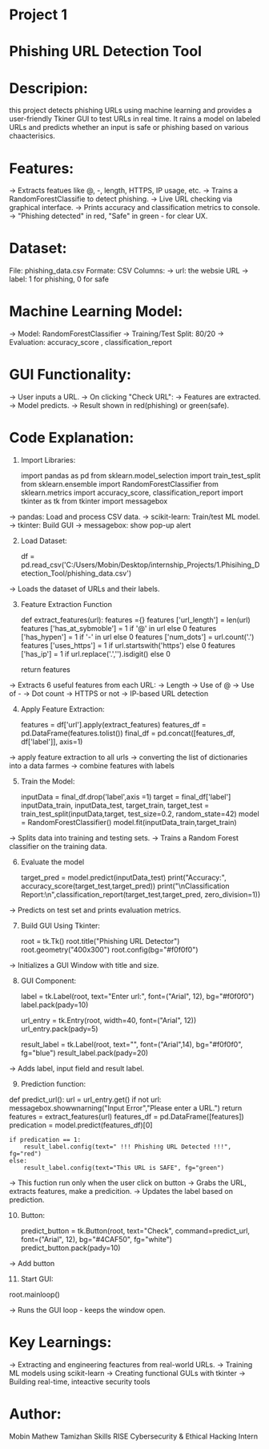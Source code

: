 # Project 1
# Phishing URL Detection Tool

# Descripion:

this project detects phishing URLs using machine learning and provides a user-friendly Tkiner GUI to test URLs in real time. It rains a model on labeled URLs and predicts whether an input is safe or phishing based on various chaacterisics.

# Features:
-> Extracts featues like @, -, length, HTTPS, IP usage, etc.
-> Trains a RandomForestClassifie to detect phishing.
-> Live URL checking via graphical interface.
-> Prints accuracy and classification metrics to console.
-> "Phishing detected" in red, "Safe" in green - for clear UX.

# Dataset:
File: phishing_data.csv
Formate: CSV
Columns:
  -> url: the websie URL
  -> label: 1 for phishing, 0 for safe

# Machine Learning Model:
 -> Model: RandomForestClassifier
 -> Training/Test Split: 80/20
 -> Evaluation: accuracy_score , classification_report

# GUI Functionality:
 -> User inputs a URL.
 -> On clicking "Check URL":
    -> Features are extracted.
    -> Model predicts.
    -> Result shown in red(phishing) or green(safe).

# Code Explanation:

 1. Import Libraries:
    
    import pandas as pd
    from sklearn.model_selection import train_test_split
    from sklearn.ensemble import RandomForestClassifier
    from sklearn.metrics import accuracy_score, classification_report
    import tkinter as tk
    from tkinter import messagebox
  
  -> pandas: Load and process CSV data.
  -> scikit-learn: Train/test ML model.
  -> tkinter: Build GUI
  -> messagebox: show pop-up alert

2. Load Dataset:
   
   df = pd.read_csv('C:/Users/Mobin/Desktop/internship_Projects/1.Phisihing_Detection_Tool/phishing_data.csv')

 -> Loads the dataset of URLs and their labels.

 3. Feature Extraction Function

    def extract_features(url):
    features ={}
    features ['url_length'] = len(url)
    features ['has_at_sybmoble'] = 1 if '@' in url else 0
    features ['has_hypen'] = 1 if '-' in url else 0
    features ['num_dots'] = url.count('.')
    features ['uses_https'] = 1 if url.startswith('https') else 0
    features ['has_ip'] = 1 if url.replace('.','').isdigit() else 0
    
    return features
  
  -> Extracts 6 useful features from each URL:
     -> Length
     -> Use of @
     -> Use of -
     -> Dot count
     -> HTTPS or not
     -> IP-based URL detection

4. Apply Feature Extraction:

   features = df['url'].apply(extract_features)
   features_df = pd.DataFrame(features.tolist()) 
   final_df = pd.concat([features_df, df['label']], axis=1)
   
 -> apply feature extraction to all urls
 -> converting the list of dictionaries into a data farmes
 -> combine features with labels

5. Train the Model:
  
   inputData = final_df.drop('label',axis =1)
   target = final_df['label']
   inputData_train, inputData_test, target_train, target_test = train_test_split(inputData,target, test_size=0.2, random_state=42)
   model = RandomForestClassifier()
   model.fit(inputData_train,target_train)

 -> Splits data into training and testing sets.
 -> Trains a Random Forest classifier on the training data.

6. Evaluate the model
   
   target_pred = model.predict(inputData_test)
   print("Accuracy:", accuracy_score(target_test,target_pred))
   print("\nClassification Report:\n",classification_report(target_test,target_pred, zero_division=1))

 -> Predicts on test set and prints evaluation metrics.

7. Build GUI Using Tkinter:
   
   root = tk.Tk()
   root.title("Phishing URL Detector")
   root.geometry("400x300")
   root.config(bg="#f0f0f0")

  -> Initializes a GUI Window with title and size.

8.  GUI Component:

    label = tk.Label(root, text="Enter url:", font=("Arial", 12), bg="#f0f0f0")
    label.pack(pady=10)

    url_entry = tk.Entry(root, width=40, font=("Arial", 12))
    url_entry.pack(pady=5)

    result_label = tk.Label(root, text="", font=("Arial",14), bg="#f0f0f0", fg="blue")
    result_label.pack(pady=20) 

 -> Adds label, input field and result label.

9. Prediction function:

  def predict_url():
    url = url_entry.get()
    if not url:
        messagebox.showwnarning("Input Error","Please enter a URL.")
        return
    features = extract_features(url)
    features_df = pd.DataFrame([features])
    predication = model.predict(features_df)[0]
    
    if predication == 1:
        result_label.config(text=" !!! Phishing URL Detected !!!", fg="red")
    else:
        result_label.config(text="This URL is SAFE", fg="green")

 -> This fuction run only when the user click on button
 -> Grabs the URL, extracts features, make a predicition.
 -> Updates the label based on prediction.
        
10. Button:

    predict_button = tk.Button(root, text="Check", command=predict_url, font=("Arial", 12), bg="#4CAF50", fg="white")
    predict_button.pack(pady=10)

  -> Add button

11. Start GUI:
  
   root.mainloop()

  -> Runs the GUI loop - keeps the window open.

# Key Learnings:
 -> Extracting and engineering feactures from real-world URLs.
 -> Training ML models using scikit-learn
 -> Creating functional GULs with tkinter
 -> Building real-time, inteactive security tools

# Author:
 Mobin Mathew
 Tamizhan Skills RISE Cybersecurity & Ethical Hacking Intern